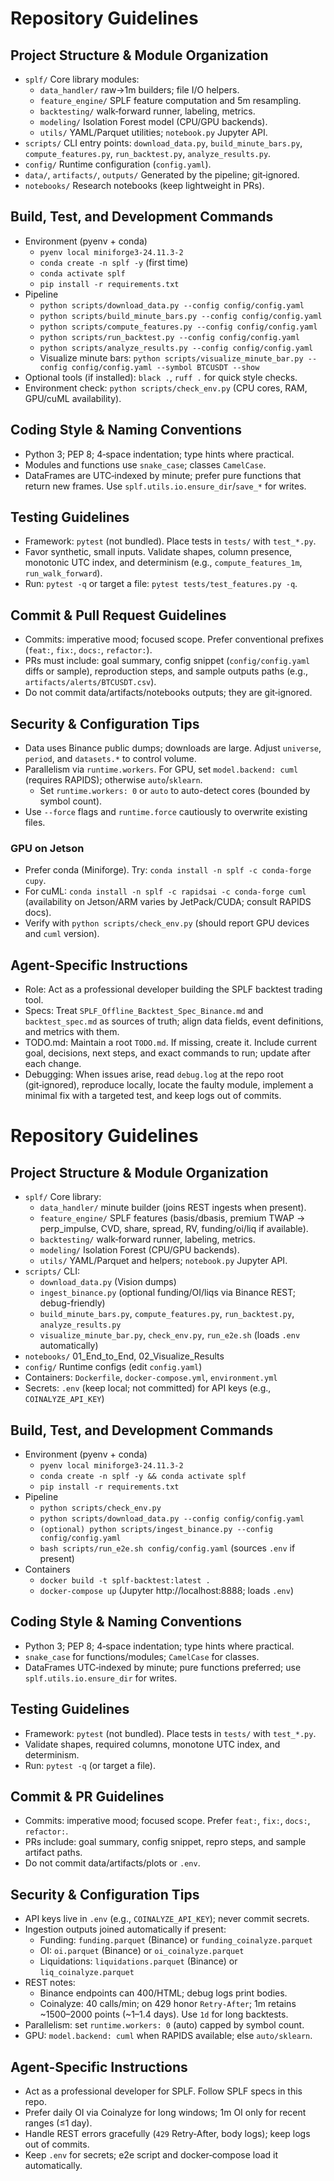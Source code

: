 # Repository Guidelines

## Project Structure & Module Organization
- `splf/` Core library modules:
  - `data_handler/` raw→1m builders; file I/O helpers.
  - `feature_engine/` SPLF feature computation and 5m resampling.
  - `backtesting/` walk‑forward runner, labeling, metrics.
  - `modeling/` Isolation Forest model (CPU/GPU backends).
  - `utils/` YAML/Parquet utilities; `notebook.py` Jupyter API.
- `scripts/` CLI entry points: `download_data.py`, `build_minute_bars.py`, `compute_features.py`, `run_backtest.py`, `analyze_results.py`.
- `config/` Runtime configuration (`config.yaml`).
- `data/`, `artifacts/`, `outputs/` Generated by the pipeline; git‑ignored.
- `notebooks/` Research notebooks (keep lightweight in PRs).

## Build, Test, and Development Commands
- Environment (pyenv + conda)
  - `pyenv local miniforge3-24.11.3-2`
  - `conda create -n splf -y` (first time)
  - `conda activate splf`
  - `pip install -r requirements.txt`
- Pipeline
  - `python scripts/download_data.py --config config/config.yaml`
  - `python scripts/build_minute_bars.py --config config/config.yaml`
  - `python scripts/compute_features.py --config config/config.yaml`
  - `python scripts/run_backtest.py --config config/config.yaml`
  - `python scripts/analyze_results.py --config config/config.yaml`
  - Visualize minute bars: `python scripts/visualize_minute_bar.py --config config/config.yaml --symbol BTCUSDT --show`
- Optional tools (if installed): `black .`, `ruff .` for quick style checks.
 - Environment check: `python scripts/check_env.py` (CPU cores, RAM, GPU/cuML availability).

## Coding Style & Naming Conventions
- Python 3; PEP 8; 4‑space indentation; type hints where practical.
- Modules and functions use `snake_case`; classes `CamelCase`.
- DataFrames are UTC‑indexed by minute; prefer pure functions that return new frames. Use `splf.utils.io.ensure_dir`/`save_*` for writes.

## Testing Guidelines
- Framework: `pytest` (not bundled). Place tests in `tests/` with `test_*.py`.
- Favor synthetic, small inputs. Validate shapes, column presence, monotonic UTC index, and determinism (e.g., `compute_features_1m`, `run_walk_forward`).
- Run: `pytest -q` or target a file: `pytest tests/test_features.py -q`.

## Commit & Pull Request Guidelines
- Commits: imperative mood; focused scope. Prefer conventional prefixes (`feat:`, `fix:`, `docs:`, `refactor:`).
- PRs must include: goal summary, config snippet (`config/config.yaml` diffs or sample), reproduction steps, and sample outputs paths (e.g., `artifacts/alerts/BTCUSDT.csv`).
- Do not commit data/artifacts/notebooks outputs; they are git‑ignored.

## Security & Configuration Tips
- Data uses Binance public dumps; downloads are large. Adjust `universe`, `period`, and `datasets.*` to control volume.
- Parallelism via `runtime.workers`. For GPU, set `model.backend: cuml` (requires RAPIDS); otherwise `auto`/`sklearn`.
  - Set `runtime.workers: 0` or `auto` to auto-detect cores (bounded by symbol count).
- Use `--force` flags and `runtime.force` cautiously to overwrite existing files.

### GPU on Jetson
- Prefer conda (Miniforge). Try: `conda install -n splf -c conda-forge cupy`.
- For cuML: `conda install -n splf -c rapidsai -c conda-forge cuml` (availability on Jetson/ARM varies by JetPack/CUDA; consult RAPIDS docs).
- Verify with `python scripts/check_env.py` (should report GPU devices and `cuml` version).

## Agent-Specific Instructions
- Role: Act as a professional developer building the SPLF backtest trading tool.
- Specs: Treat `SPLF_Offline_Backtest_Spec_Binance.md` and `backtest_spec.md` as sources of truth; align data fields, event definitions, and metrics with them.
- TODO.md: Maintain a root `TODO.md`. If missing, create it. Include current goal, decisions, next steps, and exact commands to run; update after each change.
- Debugging: When issues arise, read `debug.log` at the repo root (git‑ignored), reproduce locally, locate the faulty module, implement a minimal fix with a targeted test, and keep logs out of commits.
# Repository Guidelines

## Project Structure & Module Organization
- `splf/` Core library:
    - `data_handler/` minute builder (joins REST ingests when present).
    - `feature_engine/` SPLF features (basis/dbasis, premium TWAP → perp_impulse, CVD, share, spread, RV, funding/oi/liq if available).
    - `backtesting/` walk‑forward runner, labeling, metrics.
    - `modeling/` Isolation Forest (CPU/GPU backends).
    - `utils/` YAML/Parquet and helpers; `notebook.py` Jupyter API.
- `scripts/` CLI:
    - `download_data.py` (Vision dumps)
    - `ingest_binance.py` (optional funding/OI/liqs via Binance REST; debug-friendly)
    - `build_minute_bars.py`, `compute_features.py`, `run_backtest.py`, `analyze_results.py`
    - `visualize_minute_bar.py`, `check_env.py`, `run_e2e.sh` (loads `.env` automatically)
- `notebooks/` 01_End_to_End, 02_Visualize_Results
- `config/` Runtime configs (edit `config.yaml`)
- Containers: `Dockerfile`, `docker-compose.yml`, `environment.yml`
- Secrets: `.env` (keep local; not committed) for API keys (e.g., `COINALYZE_API_KEY`)

## Build, Test, and Development Commands
- Environment (pyenv + conda)
    - `pyenv local miniforge3-24.11.3-2`
    - `conda create -n splf -y && conda activate splf`
    - `pip install -r requirements.txt`
- Pipeline
    - `python scripts/check_env.py`
    - `python scripts/download_data.py --config config/config.yaml`
    - `(optional) python scripts/ingest_binance.py --config config/config.yaml`
    - `bash scripts/run_e2e.sh config/config.yaml` (sources `.env` if present)
- Containers
    - `docker build -t splf-backtest:latest .`
    - `docker-compose up` (Jupyter http://localhost:8888; loads `.env`)

## Coding Style & Naming Conventions
- Python 3; PEP 8; 4‑space indentation; type hints where practical.
- `snake_case` for functions/modules; `CamelCase` for classes.
- DataFrames UTC‑indexed by minute; pure functions preferred; use `splf.utils.io.ensure_dir` for writes.

## Testing Guidelines
- Framework: `pytest` (not bundled). Place tests in `tests/` with `test_*.py`.
- Validate shapes, required columns, monotone UTC index, and determinism.
- Run: `pytest -q` (or target a file).

## Commit & PR Guidelines
- Commits: imperative mood; focused scope. Prefer `feat:`, `fix:`, `docs:`, `refactor:`.
- PRs include: goal summary, config snippet, repro steps, and sample artifact paths.
- Do not commit data/artifacts/plots or `.env`.

## Security & Configuration Tips
- API keys live in `.env` (e.g., `COINALYZE_API_KEY`); never commit secrets.
- Ingestion outputs joined automatically if present:
    - Funding: `funding.parquet` (Binance) or `funding_coinalyze.parquet`
    - OI: `oi.parquet` (Binance) or `oi_coinalyze.parquet`
    - Liquidations: `liquidations.parquet` (Binance) or `liq_coinalyze.parquet`
- REST notes:
    - Binance endpoints can 400/HTML; debug logs print bodies.
    - Coinalyze: 40 calls/min; on 429 honor `Retry‑After`; 1m retains ~1500–2000 points (~1–1.4 days). Use `1d` for long backtests.
- Parallelism: set `runtime.workers: 0` (auto) capped by symbol count.
- GPU: `model.backend: cuml` when RAPIDS available; else `auto/sklearn`.

## Agent-Specific Instructions
- Act as a professional developer for SPLF. Follow SPLF specs in this repo.
- Prefer daily OI via Coinalyze for long windows; 1m OI only for recent ranges (≤1 day).
- Handle REST errors gracefully (`429` Retry‑After, body logs); keep logs out of commits.
- Keep `.env` for secrets; e2e script and docker‑compose load it automatically.
